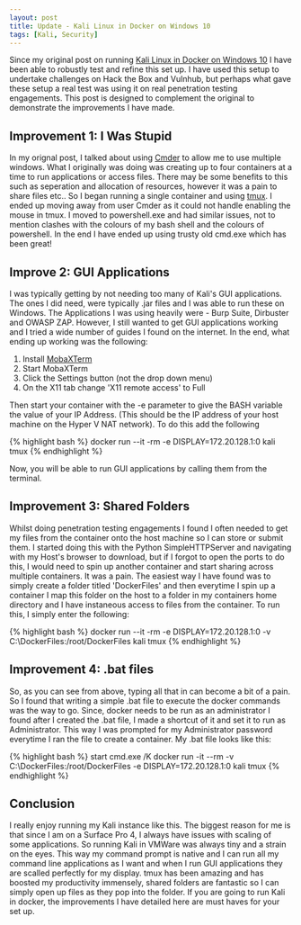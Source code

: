 ```yaml
---
layout: post
title: Update - Kali Linux in Docker on Windows 10
tags: [Kali, Security]
---
```

Since my original post on running [Kali Linux in Docker on Windows 10](https://wjmccann.github.io/blog/2017/12/03/Kali-Linux-in-Docker-on-Windows-10) I have been able to robustly test and refine this set up. I have used this setup to undertake challenges on Hack the Box and Vulnhub, but perhaps what gave these setup a real test was using it on real penetration testing engagements. This post is designed to complement the original to demonstrate the improvements I have made.

## Improvement 1: I Was Stupid
In my orignal post, I talked about using [Cmder](https://wjmccann.github.io/blog/2017/12/03/cmder.net/) to allow me to use multiple windows. What I originally was doing was creating up to four containers at a time to run applications or access files. There may be some benefits to this such as seperation and allocation of resources, however it was a pain to share files etc.. So I began running a single container and using [tmux](https://github.com/tmux/tmux/wiki). I ended up moving away from user Cmder as it could not handle enabling the mouse in tmux. I moved to powershell.exe and had similar issues, not to mention clashes with the colours of my bash shell and the colours of powershell. In the end I have ended up using trusty old cmd.exe which has been great! 

## Improve 2: GUI Applications
I was typically getting by not needing too many of Kali's GUI applications. The ones I did need, were typically .jar files and I was able to run these on Windows. The Applications I was using heavily were - Burp Suite, Dirbuster and OWASP ZAP. However, I still wanted to get GUI applications working and I tried a wide number of guides I found on the internet. In the end, what ending up working was the following:

1. Install [MobaXTerm](https://mobaxterm.mobatek.net/)
2. Start MobaXTerm
3. Click the Settings button (not the drop down menu)
4. On the X11 tab change 'X11 remote access' to Full

Then start your container with the -e parameter to give the BASH variable the value of your IP Address. (This should be the IP address of your host machine on the Hyper V NAT network). To do this add the following

{% highlight bash %} docker run --it -rm -e DISPLAY=172.20.128.1:0 kali tmux {% endhighlight %}

Now, you will be able to run GUI applications by calling them from the terminal.

## Improvement 3: Shared Folders
Whilst doing penetration testing engagements I found I often needed to get my files from the container onto the host machine so I can store or submit them. I started doing this with the Python SimpleHTTPServer and navigating with my Host's browser to download, but if I forgot to open the ports to do this, I would need to spin up another container and start sharing across multiple containers. It was a pain. The easiest way I have found was to simply create a folder titled 'DockerFiles' and then everytime I spin up a container I map this folder on the host to a folder in my containers home directory and I have instaneous access to files from the container. To run this, I simply enter the following:

{% highlight bash %} docker run --it -rm -e DISPLAY=172.20.128.1:0 -v C:\DockerFiles:/root/DockerFiles kali tmux {% endhighlight %}

## Improvement 4: .bat files
So, as you can see from above, typing all that in can become a bit of a pain. So I found that writing a simple .bat file to execute the docker commands was the way to go. Since, docker needs to be run as an administrator I found after I created the .bat file, I made a shortcut of it and set it to run as Administrator. This way I was prompted for my Administrator password everytime I ran the file to create a container. My .bat file looks like this:

{% highlight bash %} start cmd.exe /K docker run -it --rm -v C:\DockerFiles:/root/DockerFiles -e DISPLAY=172.20.128.1:0 kali tmux {% endhighlight %}

## Conclusion
I really enjoy running my Kali instance like this. The biggest reason for me is that since I am on a Surface Pro 4, I always have issues with scaling of some applications. So running Kali in VMWare was always tiny and a strain on the eyes. This way my command prompt is native and I can run all my command line applications as I want and when I run GUI applications they are scalled perfectly for my display. tmux has been amazing and has boosted my productivity immensely, shared folders are fantastic so I can simply open up files as they pop into the folder. If you are going to run Kali in docker, the improvements I have detailed here are must haves for your set up.

